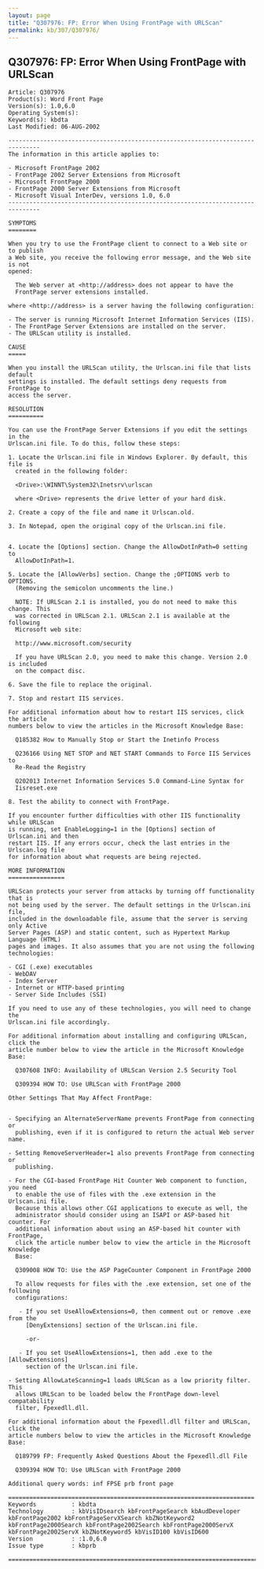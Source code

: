 ```yaml
---
layout: page
title: "Q307976: FP: Error When Using FrontPage with URLScan"
permalink: kb/307/Q307976/
---
```


## Q307976: FP: Error When Using FrontPage with URLScan

	Article: Q307976
	Product(s): Word Front Page
	Version(s): 1.0,6.0
	Operating System(s): 
	Keyword(s): kbdta
	Last Modified: 06-AUG-2002
	
	-------------------------------------------------------------------------------
	The information in this article applies to:
	
	- Microsoft FrontPage 2002 
	- FrontPage 2002 Server Extensions from Microsoft 
	- Microsoft FrontPage 2000 
	- FrontPage 2000 Server Extensions from Microsoft 
	- Microsoft Visual InterDev, versions 1.0, 6.0 
	-------------------------------------------------------------------------------
	
	SYMPTOMS
	========
	
	When you try to use the FrontPage client to connect to a Web site or to publish
	a Web site, you receive the following error message, and the Web site is not
	opened:
	
	  The Web server at <http://address> does not appear to have the
	  FrontPage server extensions installed.
	
	where <http://address> is a server having the following configuration:
	
	- The server is running Microsoft Internet Information Services (IIS).
	- The FrontPage Server Extensions are installed on the server.
	- The URLScan utility is installed.
	
	CAUSE
	=====
	
	When you install the URLScan utility, the Urlscan.ini file that lists default
	settings is installed. The default settings deny requests from FrontPage to
	access the server.
	
	RESOLUTION
	==========
	
	You can use the FrontPage Server Extensions if you edit the settings in the
	Urlscan.ini file. To do this, follow these steps:
	
	1. Locate the Urlscan.ini file in Windows Explorer. By default, this file is
	  created in the following folder:
	
	  <Drive>:\WINNT\System32\Inetsrv\urlscan
	
	  where <Drive> represents the drive letter of your hard disk.
	
	2. Create a copy of the file and name it Urlscan.old.
	
	3. In Notepad, open the original copy of the Urlscan.ini file.
	
	
	4. Locate the [Options] section. Change the AllowDotInPath=0 setting to
	  AllowDotInPath=1.
	
	5. Locate the [AllowVerbs] section. Change the ;OPTIONS verb to OPTIONS.
	  (Removing the semicolon uncomments the line.)
	
	  NOTE: If URLScan 2.1 is installed, you do not need to make this change. This
	  was corrected in URLScan 2.1. URLScan 2.1 is available at the following
	  Microsoft web site:
	
	  http://www.microsoft.com/security
	
	  If you have URLScan 2.0, you need to make this change. Version 2.0 is included
	  on the compact disc.
	
	6. Save the file to replace the original.
	
	7. Stop and restart IIS services.
	
	For additional information about how to restart IIS services, click the article
	numbers below to view the articles in the Microsoft Knowledge Base:
	
	  Q185382 How to Manually Stop or Start the Inetinfo Process
	
	  Q236166 Using NET STOP and NET START Commands to Force IIS Services to
	  Re-Read the Registry
	
	  Q202013 Internet Information Services 5.0 Command-Line Syntax for
	  Iisreset.exe
	
	8. Test the ability to connect with FrontPage.
	
	If you encounter further difficulties with other IIS functionality while URLScan
	is running, set EnableLogging=1 in the [Options] section of Urlscan.ini and then
	restart IIS. If any errors occur, check the last entries in the Urlscan.log file
	for information about what requests are being rejected.
	
	MORE INFORMATION
	================
	
	URLScan protects your server from attacks by turning off functionality that is
	not being used by the server. The default settings in the Urlscan.ini file,
	included in the downloadable file, assume that the server is serving only Active
	Server Pages (ASP) and static content, such as Hypertext Markup Language (HTML)
	pages and images. It also assumes that you are not using the following
	technologies:
	
	- CGI (.exe) executables
	- WebDAV
	- Index Server
	- Internet or HTTP-based printing
	- Server Side Includes (SSI)
	
	If you need to use any of these technologies, you will need to change the
	Urlscan.ini file accordingly.
	
	For additional information about installing and configuring URLScan, click the
	article number below to view the article in the Microsoft Knowledge Base:
	
	  Q307608 INFO: Availability of URLScan Version 2.5 Security Tool
	
	  Q309394 HOW TO: Use URLScan with FrontPage 2000
	
	Other Settings That May Affect FrontPage:
	
	
	- Specifying an AlternateServerName prevents FrontPage from connecting or
	  publishing, even if it is configured to return the actual Web server name.
	
	- Setting RemoveServerHeader=1 also prevents FrontPage from connecting or
	  publishing.
	
	- For the CGI-based FrontPage Hit Counter Web component to function, you need
	  to enable the use of files with the .exe extension in the Urlscan.ini file.
	  Because this allows other CGI applications to execute as well, the
	  administrator should consider using an ISAPI or ASP-based hit counter. For
	  additional information about using an ASP-based hit counter with FrontPage,
	  click the article number below to view the article in the Microsoft Knowledge
	  Base:
	
	  Q309008 HOW TO: Use the ASP PageCounter Component in FrontPage 2000
	
	  To allow requests for files with the .exe extension, set one of the following
	  configurations:
	
	   - If you set UseAllowExtensions=0, then comment out or remove .exe from the
	     [DenyExtensions] section of the Urlscan.ini file.
	
	     -or-
	
	   - If you set UseAllowExtensions=1, then add .exe to the [AllowExtensions]
	     section of the Urlscan.ini file.
	
	- Setting AllowLateScanning=1 loads URLScan as a low priority filter. This
	  allows URLScan to be loaded below the FrontPage down-level compatability
	  filter, Fpexedll.dll.
	
	For additional information about the Fpexedll.dll filter and URLScan, click the
	article numbers below to view the articles in the Microsoft Knowledge Base:
	
	  Q189799 FP: Frequently Asked Questions About the Fpexedll.dll File
	
	  Q309394 HOW TO: Use URLScan with FrontPage 2000
	
	Additional query words: inf FPSE prb front page
	
	======================================================================
	Keywords          : kbdta 
	Technology        : kbVisIDsearch kbFrontPageSearch kbAudDeveloper kbFrontPage2002 kbFrontPageServXSearch kbZNotKeyword2 kbFrontPage2000Search kbFrontPage2002Search kbFrontPage2000ServX kbFrontPage2002ServX kbZNotKeyword5 kbVisID100 kbVisID600
	Version           : :1.0,6.0
	Issue type        : kbprb
	
	=============================================================================
	
